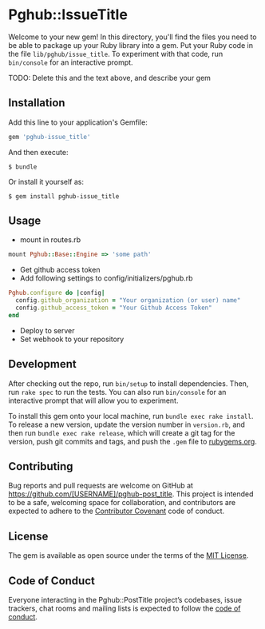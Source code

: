 # Pghub::IssueTitle

Welcome to your new gem! In this directory, you'll find the files you need to be able to package up your Ruby library into a gem. Put your Ruby code in the file `lib/pghub/issue_title`. To experiment with that code, run `bin/console` for an interactive prompt.

TODO: Delete this and the text above, and describe your gem

## Installation

Add this line to your application's Gemfile:

```ruby
gem 'pghub-issue_title'
```

And then execute:

    $ bundle

Or install it yourself as:

    $ gem install pghub-issue_title

## Usage

- mount in routes.rb

```ruby
mount Pghub::Base::Engine => 'some path'
```

- Get github access token
- Add following settings to config/initializers/pghub.rb

```ruby
Pghub.configure do |config|
  config.github_organization = "Your organization (or user) name"
  config.github_access_token = "Your Github Access Token"
end
```

- Deploy to server
- Set webhook to your repository

## Development

After checking out the repo, run `bin/setup` to install dependencies. Then, run `rake spec` to run the tests. You can also run `bin/console` for an interactive prompt that will allow you to experiment.

To install this gem onto your local machine, run `bundle exec rake install`. To release a new version, update the version number in `version.rb`, and then run `bundle exec rake release`, which will create a git tag for the version, push git commits and tags, and push the `.gem` file to [rubygems.org](https://rubygems.org).

## Contributing

Bug reports and pull requests are welcome on GitHub at https://github.com/[USERNAME]/pghub-post_title. This project is intended to be a safe, welcoming space for collaboration, and contributors are expected to adhere to the [Contributor Covenant](http://contributor-covenant.org) code of conduct.

## License

The gem is available as open source under the terms of the [MIT License](http://opensource.org/licenses/MIT).

## Code of Conduct

Everyone interacting in the Pghub::PostTitle project’s codebases, issue trackers, chat rooms and mailing lists is expected to follow the [code of conduct](https://github.com/[USERNAME]/pghub-issue-title/blob/master/CODE_OF_CONDUCT.md).
